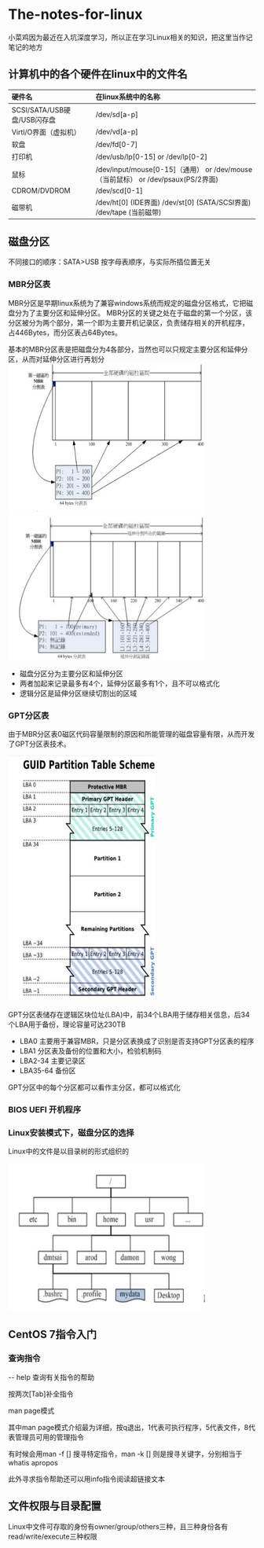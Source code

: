 # The-notes-for-linux
小菜鸡因为最近在入坑深度学习，所以正在学习Linux相关的知识，把这里当作记笔记的地方

## 计算机中的各个硬件在linux中的文件名

|硬件名|在linux系统中的名称|
|:---             |:---              |
|SCSI/SATA/USB硬盘/USB闪存盘|/dev/sd[a-p] |     
|Virtl/O界面（虚拟机）|/dev/vd[a-p]|
|软盘|/dev/fd[0-7]|
|打印机|/dev/usb/lp[0-15]  or  /dev/lp[0-2]|
|鼠标|/dev/input/mouse[0-15]（通用）  or  /dev/mouse（当前鼠标） or /dev/psaux(PS/2界面)|
|CDROM/DVDROM|/dev/scd[0-1]|
|磁带机|/dev/ht[0] (IDE界面) /dev/st[0] (SATA/SCSI界面) /dev/tape (当前磁带) |

## 磁盘分区

不同接口的顺序：SATA>USB 按字母表顺序，与实际所插位置无关

### MBR分区表

MBR分区是早期linux系统为了兼容windows系统而规定的磁盘分区格式，它把磁盘分为了主要分区和延伸分区。
MBR分区的关键之处在于磁盘的第一个分区，该分区被分为两个部分，第一个即为主要开机记录区，负责储存相关的开机程序，
占446Bytes，而分区表占64Bytes。

基本的MBR分区表是把磁盘分为4各部分，当然也可以只规定主要分区和延伸分区，从而对延伸分区进行再划分
<img src=https://github.com/Langweng/The-notes-for-linux/blob/main/%E4%BC%A0%E7%BB%9F%E5%88%86%E5%8C%BA%E8%A1%A8.png width=400 height=300>
<img src=https://github.com/Langweng/The-notes-for-linux/blob/main/%E5%88%86%E5%8C%BA%E8%A1%A82.png width=400 height=300>

* 磁盘分区分为主要分区和延伸分区
* 两者加起来记录最多有4个，延伸分区最多有1个，且不可以格式化
* 逻辑分区是延伸分区继续切割出的区域

### GPT分区表

由于MBR分区表0磁区代码容量限制的原因和所能管理的磁盘容量有限，从而开发了GPT分区表技术。

<img src=https://github.com/Langweng/The-notes-for-linux/blob/main/GPT%E5%88%86%E5%8C%BA%E8%A1%A8.png width=300 height=500>

GPT分区表储存在逻辑区块位址(LBA)中，前34个LBA用于储存相关信息，后34个LBA用于备份，理论容量可达230TB

* LBA0 主要用于兼容MBR，只是分区表换成了识别是否支持GPT分区表的程序
* LBA1 分区表及备份的位置和大小，检验机制码
* LBA2-34 主要记录区
* LBA35-64 备份区

GPT分区中的每个分区都可以看作主分区，都可以格式化

### BIOS UEFI 开机程序

### Linux安装模式下，磁盘分区的选择

Linux中的文件是以目录树的形式组织的

<img src=https://github.com/Langweng/The-notes-for-linux/blob/main/%E7%9B%AE%E5%BD%95%E6%A0%91.png width=400 height=300>

## CentOS 7指令入门

### 查询指令

-- help 查询有关指令的帮助

按两次[Tab]补全指令

man page模式

其中man page模式介绍最为详细，按q退出，1代表可执行程序，5代表文件，8代表管理员可用的管理指令

有时候会用man -f [] 搜寻特定指令，man -k [] 则是搜寻关键字，分别相当于whatis apropos

此外寻求指令帮助还可以用info指令阅读超链接文本

## 文件权限与目录配置

 Linux中文件可存取的身份有owner/group/others三种，且三种身份各有read/write/execute三种权限
